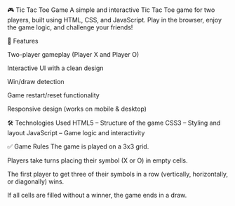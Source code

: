 🎮 Tic Tac Toe Game
A simple and interactive Tic Tac Toe game for two players, built using HTML, CSS, and JavaScript. Play in the browser, enjoy the game logic, and challenge your friends!

🧠 Features

Two-player gameplay (Player X and Player O)

Interactive UI with a clean design

Win/draw detection

Game restart/reset functionality

Responsive design (works on mobile & desktop)

🛠️ Technologies Used
HTML5 – Structure of the game
CSS3 – Styling and layout
JavaScript – Game logic and interactivity


✅ Game Rules
The game is played on a 3x3 grid.

Players take turns placing their symbol (X or O) in empty cells.

The first player to get three of their symbols in a row (vertically, horizontally, or diagonally) wins.

If all cells are filled without a winner, the game ends in a draw.
